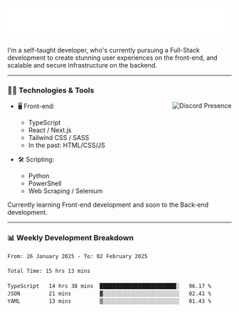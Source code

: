 <img src="assets/wave.svg" alt=":wave:" />

I'm a self-taught developer, who's currently pursuing a Full-Stack development to create stunning user experiences on the front-end, and scalable and secure infrastructure on the backend.

---

### 🧑‍💻 Technologies & Tools

<a href="https://discord.com/users/414304208649453568" target="_blank" rel="nofollow">
   <img src="https://lanyard-profile-readme.vercel.app/api/414304208649453568?idleMessage=Probably%20doing%20something%20else..." alt="Discord Presence" align="right">
</a>

- 🖥️ Front-end:

  - TypeScript
  - React / Next.js
  - Tailwind CSS / SASS
  - In the past: HTML/CSS/JS

- 🛠 Scripting:

  - Python
  - PowerShell
  - Web Scraping / Selenium

Currently learning Front-end development and soon to the Back-end development.

---

### 📊 Weekly Development Breakdown

<!--START_SECTION:waka-->

```txt
From: 26 January 2025 - To: 02 February 2025

Total Time: 15 hrs 13 mins

TypeScript   14 hrs 38 mins  ████████████████████████░   96.17 %
JSON         21 mins         ▓░░░░░░░░░░░░░░░░░░░░░░░░   02.41 %
YAML         13 mins         ▒░░░░░░░░░░░░░░░░░░░░░░░░   01.43 %
```

<!--END_SECTION:waka-->
